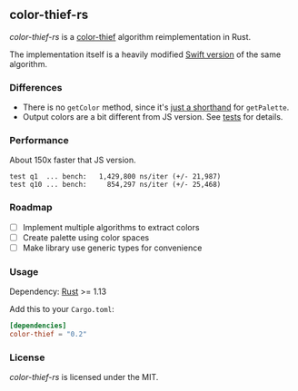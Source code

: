 ## color-thief-rs

*color-thief-rs* is a [color-thief](https://github.com/lokesh/color-thief)
algorithm reimplementation in Rust.

The implementation itself is a heavily modified
[Swift version](https://github.com/yamoridon/ColorThiefSwift) of the same algorithm.

### Differences

- There is no `getColor` method, since it's [just a shorthand][color-thief_L76] for `getPalette`.
- Output colors are a bit different from JS version. See [tests](tests/test.rs) for details.

[color-thief_L76]: https://github.com/lokesh/color-thief/blob/b0115131476149500828b01db43ca701b099a315/src/color-thief.js#L76

### Performance

About 150x faster that JS version.

```text
test q1  ... bench:   1,429,800 ns/iter (+/- 21,987)
test q10 ... bench:     854,297 ns/iter (+/- 25,468)
```

### Roadmap

- [ ] Implement multiple algorithms to extract colors
- [ ] Create palette using color spaces
- [ ] Make library use generic types for convenience

### Usage

Dependency: [Rust](https://www.rust-lang.org/) >= 1.13

Add this to your `Cargo.toml`:

```toml
[dependencies]
color-thief = "0.2"
```

### License

*color-thief-rs* is licensed under the MIT.
